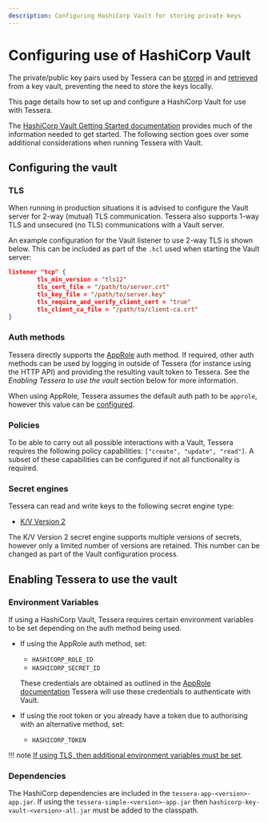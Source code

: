 ```yaml
---
description: Configuring HashiCorp Vault for storing private keys
---
```


# Configuring use of HashiCorp Vault

The private/public key pairs used by Tessera can be [stored] in and [retrieved] from a key vault, preventing the need to store the keys locally.

This page details how to set up and configure a HashiCorp Vault for use with Tessera.

The [HashiCorp Vault Getting Started documentation](https://learn.hashicorp.com/vault/) provides much of the information needed to get started. The following section goes over some additional considerations when running Tessera with Vault.

## Configuring the vault

### TLS

When running in production situations it is advised to configure the Vault server for 2-way (mutual) TLS communication. Tessera also supports 1-way TLS and unsecured (no TLS) communications with a Vault server.

An example configuration for the Vault listener to use 2-way TLS is shown below. This can be included as part of the `.hcl` used when starting the Vault server:

```json
listener "tcp" {
        tls_min_version = "tls12"
        tls_cert_file = "/path/to/server.crt"
        tls_key_file = "/path/to/server.key"
        tls_require_and_verify_client_cert = "true"
        tls_client_ca_file = "/path/to/client-ca.crt"
}
```

### Auth methods

Tessera directly supports the [AppRole](https://www.vaultproject.io/docs/auth/approle.html) auth method. If required, other auth methods can be used by logging in outside of Tessera (for instance using the HTTP API) and providing the resulting vault token to Tessera. See the *Enabling Tessera to use the vault* section below for more information.

When using AppRole, Tessera assumes the default auth path to be `approle`, however this value can be [configured].

### Policies

To be able to carry out all possible interactions with a Vault, Tessera requires the following policy capabilities: `["create", "update", "read"]`. A subset of these capabilities can be configured if not all functionality is required.

### Secret engines

Tessera can read and write keys to the following secret engine type:

- [K/V Version 2](https://www.vaultproject.io/docs/secrets/kv/kv-v2.html)

The K/V Version 2 secret engine supports multiple versions of secrets, however only a limited number of versions are retained. This number can be changed as part of the Vault configuration process.

## Enabling Tessera to use the vault

### Environment Variables

If using a HashiCorp Vault, Tessera requires certain environment variables to be set depending on the auth method being used.

- If using the AppRole auth method, set:
    - `HASHICORP_ROLE_ID`
    - `HASHICORP_SECRET_ID`

    These credentials are obtained as outlined in the [AppRole documentation](https://www.vaultproject.io/docs/auth/approle.html) Tessera will use these credentials to authenticate with Vault.

- If using the root token or you already have a token due to authorising with an alternative method, set:
    - `HASHICORP_TOKEN`

!!! note
    [If using TLS, then additional environment variables must be set](../Keys/Hashicorp-Vault-Pairs.md#tls).

### Dependencies

The HashiCorp dependencies are included in the `tessera-app-<version>-app.jar`. If using the `tessera-simple-<version>-app.jar` then `hashicorp-key-vault-<version>-all.jar` must be added to the classpath.

<!--links -->
[stored]: ../../Generate-Keys/Hashicorp-Vault.md
[retrieved]: ../Keys/Hashicorp-Vault-Pairs.md
[configured]: ../Keys/Hashicorp-Vault-Pairs.md
